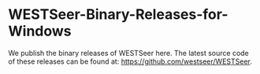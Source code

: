 # WESTSeer-Binary-Releases-for-Windows

We publish the binary releases of WESTSeer here. The latest source code of these releases can be found at: https://github.com/westseer/WESTSeer.
